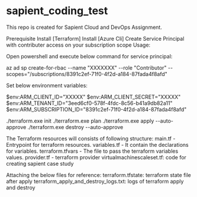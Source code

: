 # sapient_coding_test
This repo is created for Sapient Cloud and DevOps Assignment.

Prerequisite
Install [Terraform]
Install [Azure Cli]
Create Service Principal with contributer access on your subscription scope
Usage:

Open powershell and execute below command for service principal:

az ad sp create-for-rbac --name "XXXXXXX" --role "Contributor" --scopes="/subscriptions/8391c2ef-71f0-4f2d-a184-87fada4f8afd"

Set below environment variables:

$env:ARM_CLIENT_ID="XXXXX"
$env:ARM_CLIENT_SECRET="XXXXX"
$env:ARM_TENANT_ID="3eed6cf0-578f-4fdc-8c56-b41a9db82a11"
$env:ARM_SUBSCRIPTION_ID="8391c2ef-71f0-4f2d-a184-87fada4f8afd"

./terraform.exe init
./terraform.exe plan
./terraform.exe apply --auto-approve
./terraform.exe destroy --auto-approve

The Terraform resources will consists of following structure:
main.tf - Entrypoint for terraform resources.
variables.tf - It contain the declarations for variables.
terraform.tfvars - The file to pass the terraform variables values.
provider.tf - terraform provider
virtualmachinescaleset.tf: code for creating sapient case study

Attaching the below files for reference:
terraform.tfstate: terraform state file after apply
terraform_apply_and_destroy_logs.txt: logs of terraform apply and destroy
